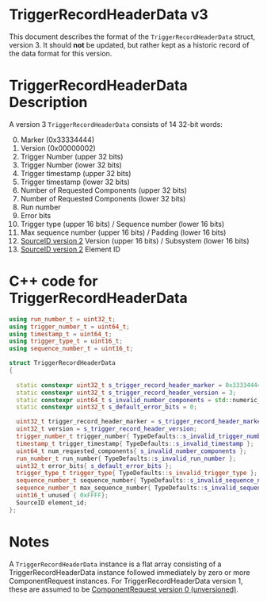 # TriggerRecordHeaderData v3

This document describes the format of the `TriggerRecordHeaderData` struct, version 3. It should **not** be updated, but rather kept as a historic record of the data format for this version.

# TriggerRecordHeaderData Description

A version 3 `TriggerRecordHeaderData` consists of 14 32-bit words:

0. Marker (0x33334444)
1. Version (0x00000002)
2. Trigger Number (upper 32 bits)
3. Trigger Number (lower 32 bits)
4. Trigger timestamp (upper 32 bits)
5. Trigger timestamp (lower 32 bits)
6. Number of Requested Components (upper 32 bits)
7. Number of Requested Components (lower 32 bits)
8. Run number
9. Error bits
10. Trigger type (upper 16 bits) / Sequence number (lower 16 bits)
11. Max sequence number (upper 16 bits) / Padding (lower 16 bits)
12. [SourceID version 2](SourceIDV2.md) Version (upper 16 bits) / Subsystem (lower 16 bits)
13. [SourceID version 2](SourceIDV2.md) Element ID


# C++ code for TriggerRecordHeaderData

```CPP
using run_number_t = uint32_t; 
using trigger_number_t = uint64_t; 
using timestamp_t = uint64_t;
using trigger_type_t = uint16_t; 
using sequence_number_t = uint16_t;

struct TriggerRecordHeaderData
{
  
  static constexpr uint32_t s_trigger_record_header_marker = 0x33334444;
  static constexpr uint32_t s_trigger_record_header_version = 3;
  static constexpr uint64_t s_invalid_number_components = std::numeric_limits<uint64_t>::max();
  static constexpr uint32_t s_default_error_bits = 0;

  uint32_t trigger_record_header_marker = s_trigger_record_header_marker;
  uint32_t version = s_trigger_record_header_version;
  trigger_number_t trigger_number{ TypeDefaults::s_invalid_trigger_number };
  timestamp_t trigger_timestamp{ TypeDefaults::s_invalid_timestamp };
  uint64_t num_requested_components{ s_invalid_number_components };
  run_number_t run_number{ TypeDefaults::s_invalid_run_number };
  uint32_t error_bits{ s_default_error_bits };
  trigger_type_t trigger_type{ TypeDefaults::s_invalid_trigger_type };
  sequence_number_t sequence_number{ TypeDefaults::s_invalid_sequence_number };
  sequence_number_t max_sequence_number{ TypeDefaults::s_invalid_sequence_number };
  uint16_t unused { 0xFFFF};
  SourceID element_id;
};
```

# Notes

A `TriggerRecordHeaderData` instance is a flat array consisting of a TriggerRecordHeaderData instance followed immediately by zero or more ComponentRequest instances. For TriggerRecordHeaderData version 1, these are assumed to be [ComponentRequest version 0 (unversioned)](ComponentRequestV0.md).
